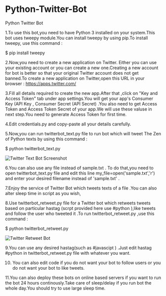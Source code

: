 # Python-Twitter-Bot
Python Twitter Bot 

1.To use this bot,you need to have Python 3 installed on your system.This bot uses tweepy module.You can install tweepy by using pip.To install tweepy, use this command :

 $ pip install tweepy

2.Now,you need to create a new application on Twitter. Either you can use your existing account or you can create a new one.Creating a new account for bot  is better so that your original Twitter account does not get banned.To create a new application on Twitter,open this URL in your browser :
 https://apps.twitter.com/

3.Fill all details required to create the new app.After that ,click on "Key and Access Token" tab under app settings.You will get your app's Consumer Key (API Key , Consumer Secret (API Secret) .You also need to get Access Token and Access Token Secret of your app.We will use these valuse in next step.You need to generate Access Token for first time.


4.Edit credentials.py and copy-paste  all your details carefully.


5.Now,you can run  twitterbot_text.py file to run bot which will tweet The Zen of Python texts by using this command :


 $ python twitterbot_text.py 
 
 ![Twitter Text Bot Screenshot](https://github.com/gauravssnl/Python-Twitter-Bot/blob/master/twitter%20text%20bot.png)



6.You can also use any file instead of sample.txt . To do that,you need to open twitterbot_text.py file and edit this line my_file=open('sample.txt','r') and enter your desired filename instead of 'sample.txt' .


7.Enjoy the service of Twitter Bot which tweets texts of a file .You can also alter sleep time in script as you wish,


8.Use twitterbot_retweet.py file for a Twitter bot which retweets tweets based on particular hastag (scrpt provided here use #python ),like tweets and follow the user who tweeted it .To run twitterbot_retweet.py ,use this command :

$ python twitterbot_retweet.py


![Twitter Retweet Bot](https://github.com/gauravssnl/Python-Twitter-Bot/blob/master/twitter%20retweet%20bot.png)



9.You can use any desired hastag(such as #javascipt ) .Just edit hastag #python in twitterbot_retweet.py file with whatever you want.


10. You can also edit code if you do not want your bot to follow  users or you do not want your bot  to like tweets.


11.You can also deploy  these bots on online based servers if you want to run the bot 24 hours continously.Take care of sleep/delay if you run bot the whole day.You should try to use large sleep time.



